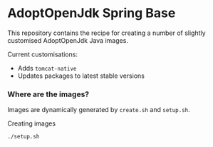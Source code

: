 # AdoptOpenJdk Spring Base

This repository contains the recipe for creating a number of slightly customised AdoptOpenJdk Java images.

Current customisations:

* Adds `tomcat-native`
* Updates packages to latest stable versions

### Where are the images?

Images are dynamically generated by `create.sh` and `setup.sh`.

Creating images

```bash
./setup.sh
```